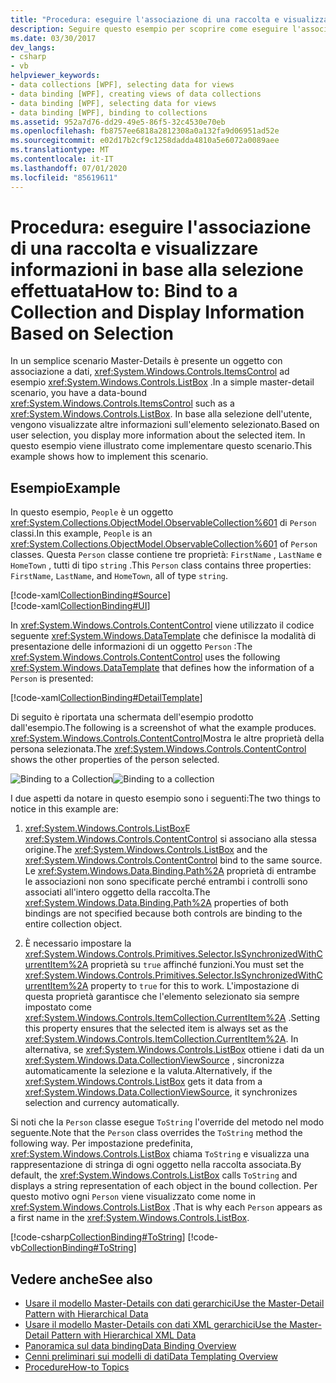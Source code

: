 ```yaml
---
title: "Procedura: eseguire l'associazione di una raccolta e visualizzare informazioni in base alla selezione effettuata"
description: Seguire questo esempio per scoprire come eseguire l'associazione a una raccolta e visualizzare le informazioni in base alla selezione nel Windows Presentation Foundation (WPF).
ms.date: 03/30/2017
dev_langs:
- csharp
- vb
helpviewer_keywords:
- data collections [WPF], selecting data for views
- data binding [WPF], creating views of data collections
- data binding [WPF], selecting data for views
- data binding [WPF], binding to collections
ms.assetid: 952a7d76-dd29-49e5-86f5-32c4530e70eb
ms.openlocfilehash: fb8757ee6818a2812308a0a132fa9d06951ad52e
ms.sourcegitcommit: e02d17b2cf9c1258dadda4810a5e6072a0089aee
ms.translationtype: MT
ms.contentlocale: it-IT
ms.lasthandoff: 07/01/2020
ms.locfileid: "85619611"
---
```

# <a name="how-to-bind-to-a-collection-and-display-information-based-on-selection"></a><span data-ttu-id="9ef64-103">Procedura: eseguire l'associazione di una raccolta e visualizzare informazioni in base alla selezione effettuata</span><span class="sxs-lookup"><span data-stu-id="9ef64-103">How to: Bind to a Collection and Display Information Based on Selection</span></span>
<span data-ttu-id="9ef64-104">In un semplice scenario Master-Details è presente un oggetto con associazione a dati, <xref:System.Windows.Controls.ItemsControl> ad esempio <xref:System.Windows.Controls.ListBox> .</span><span class="sxs-lookup"><span data-stu-id="9ef64-104">In a simple master-detail scenario, you have a data-bound <xref:System.Windows.Controls.ItemsControl> such as a <xref:System.Windows.Controls.ListBox>.</span></span> <span data-ttu-id="9ef64-105">In base alla selezione dell'utente, vengono visualizzate altre informazioni sull'elemento selezionato.</span><span class="sxs-lookup"><span data-stu-id="9ef64-105">Based on user selection, you display more information about the selected item.</span></span> <span data-ttu-id="9ef64-106">In questo esempio viene illustrato come implementare questo scenario.</span><span class="sxs-lookup"><span data-stu-id="9ef64-106">This example shows how to implement this scenario.</span></span>  
  
## <a name="example"></a><span data-ttu-id="9ef64-107">Esempio</span><span class="sxs-lookup"><span data-stu-id="9ef64-107">Example</span></span>  
 <span data-ttu-id="9ef64-108">In questo esempio, `People` è un oggetto <xref:System.Collections.ObjectModel.ObservableCollection%601> di `Person` classi.</span><span class="sxs-lookup"><span data-stu-id="9ef64-108">In this example, `People` is an <xref:System.Collections.ObjectModel.ObservableCollection%601> of `Person` classes.</span></span> <span data-ttu-id="9ef64-109">Questa `Person` classe contiene tre proprietà: `FirstName` , `LastName` e `HomeTown` , tutti di tipo `string` .</span><span class="sxs-lookup"><span data-stu-id="9ef64-109">This `Person` class contains three properties: `FirstName`, `LastName`, and `HomeTown`, all of type `string`.</span></span>  
  
 [!code-xaml[CollectionBinding#Source](~/samples/snippets/csharp/VS_Snippets_Wpf/CollectionBinding/CSharp/Window1.xaml#source)]  
[!code-xaml[CollectionBinding#UI](~/samples/snippets/csharp/VS_Snippets_Wpf/CollectionBinding/CSharp/Window1.xaml#ui)]  
  
 <span data-ttu-id="9ef64-110">In <xref:System.Windows.Controls.ContentControl> viene utilizzato il codice seguente <xref:System.Windows.DataTemplate> che definisce la modalità di presentazione delle informazioni di un oggetto `Person` :</span><span class="sxs-lookup"><span data-stu-id="9ef64-110">The <xref:System.Windows.Controls.ContentControl> uses the following <xref:System.Windows.DataTemplate> that defines how the information of a `Person` is presented:</span></span>  
  
 [!code-xaml[CollectionBinding#DetailTemplate](~/samples/snippets/csharp/VS_Snippets_Wpf/CollectionBinding/CSharp/Window1.xaml#detailtemplate)]  
  
 <span data-ttu-id="9ef64-111">Di seguito è riportata una schermata dell'esempio prodotto dall'esempio.</span><span class="sxs-lookup"><span data-stu-id="9ef64-111">The following is a screenshot of what the example produces.</span></span> <span data-ttu-id="9ef64-112"><xref:System.Windows.Controls.ContentControl>Mostra le altre proprietà della persona selezionata.</span><span class="sxs-lookup"><span data-stu-id="9ef64-112">The <xref:System.Windows.Controls.ContentControl> shows the other properties of the person selected.</span></span>  
  
 <span data-ttu-id="9ef64-113">![Binding to a Collection](./media/databinding-collectionbindingsample.png "DataBinding_CollectionBindingSample")</span><span class="sxs-lookup"><span data-stu-id="9ef64-113">![Binding to a collection](./media/databinding-collectionbindingsample.png "DataBinding_CollectionBindingSample")</span></span>  
  
 <span data-ttu-id="9ef64-114">I due aspetti da notare in questo esempio sono i seguenti:</span><span class="sxs-lookup"><span data-stu-id="9ef64-114">The two things to notice in this example are:</span></span>  
  
1. <span data-ttu-id="9ef64-115"><xref:System.Windows.Controls.ListBox>E <xref:System.Windows.Controls.ContentControl> si associano alla stessa origine.</span><span class="sxs-lookup"><span data-stu-id="9ef64-115">The <xref:System.Windows.Controls.ListBox> and the <xref:System.Windows.Controls.ContentControl> bind to the same source.</span></span> <span data-ttu-id="9ef64-116">Le <xref:System.Windows.Data.Binding.Path%2A> proprietà di entrambe le associazioni non sono specificate perché entrambi i controlli sono associati all'intero oggetto della raccolta.</span><span class="sxs-lookup"><span data-stu-id="9ef64-116">The <xref:System.Windows.Data.Binding.Path%2A> properties of both bindings are not specified because both controls are binding to the entire collection object.</span></span>  
  
2. <span data-ttu-id="9ef64-117">È necessario impostare la <xref:System.Windows.Controls.Primitives.Selector.IsSynchronizedWithCurrentItem%2A> proprietà su `true` affinché funzioni.</span><span class="sxs-lookup"><span data-stu-id="9ef64-117">You must set the <xref:System.Windows.Controls.Primitives.Selector.IsSynchronizedWithCurrentItem%2A> property to `true` for this to work.</span></span> <span data-ttu-id="9ef64-118">L'impostazione di questa proprietà garantisce che l'elemento selezionato sia sempre impostato come <xref:System.Windows.Controls.ItemCollection.CurrentItem%2A> .</span><span class="sxs-lookup"><span data-stu-id="9ef64-118">Setting this property ensures that the selected item is always set as the <xref:System.Windows.Controls.ItemCollection.CurrentItem%2A>.</span></span> <span data-ttu-id="9ef64-119">In alternativa, se <xref:System.Windows.Controls.ListBox> ottiene i dati da un <xref:System.Windows.Data.CollectionViewSource> , sincronizza automaticamente la selezione e la valuta.</span><span class="sxs-lookup"><span data-stu-id="9ef64-119">Alternatively, if the <xref:System.Windows.Controls.ListBox> gets it data from a <xref:System.Windows.Data.CollectionViewSource>, it synchronizes selection and currency automatically.</span></span>  
  
 <span data-ttu-id="9ef64-120">Si noti che la `Person` classe esegue `ToString` l'override del metodo nel modo seguente.</span><span class="sxs-lookup"><span data-stu-id="9ef64-120">Note that the `Person` class overrides the `ToString` method the following way.</span></span> <span data-ttu-id="9ef64-121">Per impostazione predefinita, <xref:System.Windows.Controls.ListBox> chiama `ToString` e visualizza una rappresentazione di stringa di ogni oggetto nella raccolta associata.</span><span class="sxs-lookup"><span data-stu-id="9ef64-121">By default, the <xref:System.Windows.Controls.ListBox> calls `ToString` and displays a string representation of each object in the bound collection.</span></span> <span data-ttu-id="9ef64-122">Per questo motivo ogni `Person` viene visualizzato come nome in <xref:System.Windows.Controls.ListBox> .</span><span class="sxs-lookup"><span data-stu-id="9ef64-122">That is why each `Person` appears as a first name in the <xref:System.Windows.Controls.ListBox>.</span></span>  
  
 [!code-csharp[CollectionBinding#ToString](~/samples/snippets/csharp/VS_Snippets_Wpf/CollectionBinding/CSharp/Data.cs#tostring)]
 [!code-vb[CollectionBinding#ToString](~/samples/snippets/visualbasic/VS_Snippets_Wpf/CollectionBinding/VisualBasic/Person.vb#tostring)]  
  
## <a name="see-also"></a><span data-ttu-id="9ef64-123">Vedere anche</span><span class="sxs-lookup"><span data-stu-id="9ef64-123">See also</span></span>

- [<span data-ttu-id="9ef64-124">Usare il modello Master-Details con dati gerarchici</span><span class="sxs-lookup"><span data-stu-id="9ef64-124">Use the Master-Detail Pattern with Hierarchical Data</span></span>](how-to-use-the-master-detail-pattern-with-hierarchical-data.md)
- [<span data-ttu-id="9ef64-125">Usare il modello Master-Details con dati XML gerarchici</span><span class="sxs-lookup"><span data-stu-id="9ef64-125">Use the Master-Detail Pattern with Hierarchical XML Data</span></span>](how-to-use-the-master-detail-pattern-with-hierarchical-xml-data.md)
- [<span data-ttu-id="9ef64-126">Panoramica sul data binding</span><span class="sxs-lookup"><span data-stu-id="9ef64-126">Data Binding Overview</span></span>](../../../desktop-wpf/data/data-binding-overview.md)
- [<span data-ttu-id="9ef64-127">Cenni preliminari sui modelli di dati</span><span class="sxs-lookup"><span data-stu-id="9ef64-127">Data Templating Overview</span></span>](data-templating-overview.md)
- [<span data-ttu-id="9ef64-128">Procedure</span><span class="sxs-lookup"><span data-stu-id="9ef64-128">How-to Topics</span></span>](data-binding-how-to-topics.md)
